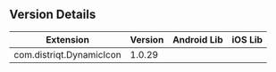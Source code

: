 ## Version Details

| Extension | Version | Android Lib | iOS Lib |
| --- | --- | --- | --- |
| com.distriqt.DynamicIcon | 1.0.29 |  |  |
